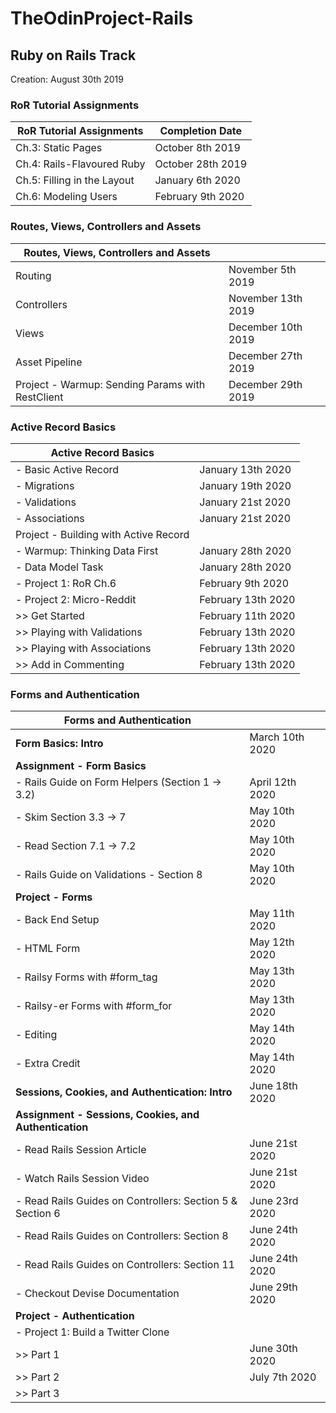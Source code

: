 # TheOdinProject-Rails
## Ruby on Rails Track
Creation: August 30th 2019

### RoR Tutorial Assignments
| RoR Tutorial Assignments | Completion Date |
| ------| --------------- |
| Ch.3: Static Pages | October 8th 2019 |
| Ch.4: Rails-Flavoured Ruby | October 28th 2019|
| Ch.5: Filling in the Layout | January 6th 2020|
| Ch.6: Modeling Users | February 9th 2020|

### Routes, Views, Controllers and Assets
| Routes, Views, Controllers and Assets| |
| ------| --------------- |
| Routing | November 5th 2019|
| Controllers | November 13th 2019|
| Views | December 10th 2019|
| Asset Pipeline | December 27th 2019 |
| Project - Warmup: Sending Params with RestClient | December 29th 2019 |

### Active Record Basics
| Active Record Basics | |
| ------| --------------- |
| - Basic Active Record | January 13th 2020 |
| - Migrations | January 19th 2020|
| - Validations | January 21st 2020|
| - Associations | January 21st 2020|
| Project - Building with Active Record ||
| - Warmup: Thinking Data First | January 28th 2020|
| - Data Model Task | January 28th 2020|
| - Project 1: RoR Ch.6 | February 9th 2020|
| - Project 2: Micro-Reddit | February 13th 2020|
| >> Get Started | February 11th 2020|
| >> Playing with Validations| February 13th 2020|
| >> Playing with Associations| February 13th 2020|
| >> Add in Commenting| February 13th 2020|

### Forms and Authentication
| Forms and Authentication |  |
| --------| -----|
| **Form Basics: Intro** | March 10th 2020 |
| **Assignment - Form Basics** | |
| - Rails Guide on Form Helpers (Section 1 -> 3.2) | April 12th 2020 |
| - Skim Section 3.3 -> 7| May 10th 2020 |
| - Read Section 7.1 -> 7.2| May 10th 2020 |
| - Rails Guide on Validations - Section 8| May 10th 2020 |
| **Project - Forms** | |
| - Back End Setup | May 11th 2020 |
| - HTML Form | May 12th 2020|
| - Railsy Forms with #form_tag| May 13th 2020|
| - Railsy-er Forms with #form_for| May 13th 2020|
| - Editing| May 14th 2020|
| - Extra Credit| May 14th 2020|
| **Sessions, Cookies, and Authentication: Intro** | June 18th 2020|
| **Assignment - Sessions, Cookies, and Authentication** | |
| - Read Rails Session Article | June 21st 2020|
| - Watch Rails Session Video | June 21st 2020|
| - Read Rails Guides on Controllers: Section 5 & Section 6 | June 23rd 2020|
| - Read Rails Guides on Controllers: Section 8 | June 24th 2020|
| - Read Rails Guides on Controllers: Section 11 | June 24th 2020|
| - Checkout Devise Documentation | June 29th 2020|
| **Project - Authentication** | |
| - Project 1: Build a Twitter Clone | |
| >> Part 1 | June 30th 2020|
| >> Part 2 | July 7th 2020|
| >> Part 3 | |
